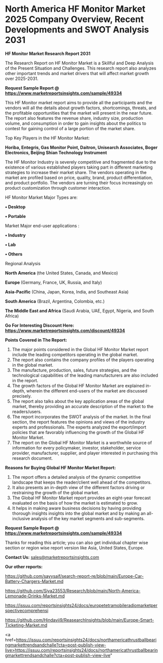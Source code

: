 # North America HF Monitor Market 2025 Company Overview, Recent Developments and SWOT Analysis 2031

<strong>HF Monitor Market Research Report 2031</strong>

The Research Report on HF Monitor Market is a Skillful and Deep Analysis of the Present Situation and Challenges. This research report also analyzes other important trends and market drivers that will affect market growth over 2025-2031.

<strong>Request Sample Report @ <a href=https://www.marketreportsinsights.com/sample/49334>https://www.marketreportsinsights.com/sample/49334</a></strong>

This HF Monitor market report aims to provide all the participants and the vendors will all the details about growth factors, shortcomings, threats, and the profitable opportunities that the market will present in the near future. The report also features the revenue share, industry size, production volume, and consumption in order to gain insights about the politics to contest for gaining control of a large portion of the market share.

Top Key Players in the HF Monitor Market:

<strong>Horiba, Entegris, Gas Monitor Point, Daitron, Unisearch Associates, Boger Electronics, Beijing Shian Technology Instrument</strong>

The HF Monitor Industry is severely competitive and fragmented due to the existence of various established players taking part in different marketing strategies to increase their market share. The vendors operating in the market are profiled based on price, quality, brand, product differentiation, and product portfolio. The vendors are turning their focus increasingly on product customization through customer interaction.

HF Monitor Market Major Types are:

<strong>•  Desktop

•  Portable</strong>

Market Major end-user applications :

<strong>•  Industry

•  Lab

•  Others</strong>

Regional Analysis

</u><strong><b>North America</b></strong> (the United States, Canada, and Mexico)

<strong><b>Europe </b></strong>(Germany, France, UK, Russia, and Italy)

<strong><b>Asia-Pacific</b></strong> (China, Japan, Korea, India, and Southeast Asia)

<strong><b>South America</b></strong> (Brazil, Argentina, Colombia, etc.)

<strong><b>The Middle East and Africa</b></strong> (Saudi Arabia, UAE, Egypt, Nigeria, and South Africa)

<strong>Go For Interesting Discount Here: <a href=https://www.marketreportsinsights.com/discount/49334>https://www.marketreportsinsights.com/discount/49334</a></strong>

<strong>Points Covered in The Report:</strong>
<ol>
  <li>The major points considered in the Global HF Monitor Market report include the leading competitors operating in the global market.</li>
  <li>The report also contains the company profiles of the players operating in the global market.</li>
  <li>The manufacture, production, sales, future strategies, and the technological capabilities of the leading manufacturers are also included in the report.</li>
  <li>The growth factors of the Global HF Monitor Market are explained in-depth, wherein the different end-users of the market are discussed precisely.</li>
  <li>The report also talks about the key application areas of the global market, thereby providing an accurate description of the market to the readers/users.</li>
  <li>The report incorporates the SWOT analysis of the market. In the final section, the report features the opinions and views of the industry experts and professionals. The experts analyzed the export/import policies that are favorably influencing the growth of the Global HF Monitor Market.</li>
  <li>The report on the Global HF Monitor Market is a worthwhile source of information for every policymaker, investor, stakeholder, service provider, manufacturer, supplier, and player interested in purchasing this research document.</li>
</ol>
<strong>Reasons for Buying Global HF Monitor Market Report:</strong>

<ol>
  <li>The report offers a detailed analysis of the dynamic competitive landscape that keeps the reader/client well ahead of the competitors.</li>
  <li>It also presents an in-depth view of the different factors driving or restraining the growth of the global market.</li>
  <li>The Global HF Monitor Market report provides an eight-year forecast evaluated on the basis of how the market is estimated to grow.</li>
  <li>It helps in making aware business decisions by having providing thorough insights insights into the global market and by making an all-inclusive analysis of the key market segments and sub-segments.</li>
</ol>
<strong>Request Sample Report @ <a href=https://www.marketreportsinsights.com/sample/49334>https://www.marketreportsinsights.com/sample/49334</a></strong>


Thanks for reading this article; you can also get individual chapter wise section or region wise report version like Asia, United States, Europe.

<strong>Contact Us:</strong>
sales@marketreportsinsights.com

<strong>Our other reports:</strong>

<a href=https://github.com/sayysaif/search-report-re/blob/main/Europe-Car-Battery-Chargers-Market.md>https://github.com/sayysaif/search-report-re/blob/main/Europe-Car-Battery-Chargers-Market.md</a>

<a href=https://github.com/Siya23553/Research/blob/main/North-America-Lemonade-Drinks-Market.md>https://github.com/Siya23553/Research/blob/main/North-America-Lemonade-Drinks-Market.md</a>

<a href=https://issuu.com/reportsinsights24/docs/europetetramobileradiomarketperspectivecomprehensi>https://issuu.com/reportsinsights24/docs/europetetramobileradiomarketperspectivecomprehensi</a>

<a href=https://github.com/Hindavii9/ReasearchInsights/blob/main/Europe-Smart-Ticketing-Market.md>https://github.com/Hindavii9/ReasearchInsights/blob/main/Europe-Smart-Ticketing-Market.md</a>

<a href=https://issuu.com/reportsinsights24/docs/northamericathrustballbearingmarkettrendsandchalle?cta=post-publish-view-live>https://issuu.com/reportsinsights24/docs/northamericathrustballbearingmarkettrendsandchalle?cta=post-publish-view-live</a>"
